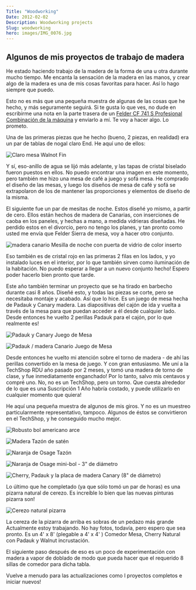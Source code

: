 ```yaml
---
Title: "Woodworking"
Date: 2012-02-02
Description: Woodworking projects
Slug: woodworking
hero: images/IMG_0076.jpg
---
```

## Algunos de mis proyectos de trabajo de madera

He estado haciendo trabajo de la madera de la forma de una u otra durante mucho tiempo. Me encanta la sensación de la madera en las manos, y crear algo de la madera es una de mis cosas favoritas para hacer. Así lo hago siempre que puedo.

Esto no es más que una pequeña muestra de algunas de las cosas que he hecho, y más seguramente seguirá. Si te gusta lo que ves, no dude en escribirme una nota en la parte trasera de un [Felder CF 741 S Profesional Combinación de la máquina](http://www.felderusa.com/us-us/products/combination-machines/combination-machine-cf-741-s-professional.html) y enviarlo a mí. Te voy a hacer algo. Lo prometo.

Una de las primeras piezas que he hecho (bueno, 2 piezas, en realidad) era un par de tablas de nogal claro End. He aquí uno de ellos:

![Claro mesa Walnot Fin](/posts/hobbies/images/P1010126_2.JPG)

Y sí, eso-anillo de agua se lijó más adelante, y las tapas de cristal biselado fueron puestos en ellos. No puedo encontrar una imagen en este momento, pero también me hizo una mesa de café a juego y sofá mesa. He comprado el diseño de las mesas, y luego los diseños de mesa de café y sofá se extrapolaron de los de mantener las proporciones y elementos de diseño de la misma.

El siguiente fue un par de mesitas de noche. Estos diseñé yo mismo, a partir de cero. Ellos están hechos de madera de Canarias, con inserciones de caoba en los paneles, y hechas a mano, a medida vidrieras diseñadas. He perdido estos en el divorcio, pero no tengo los planes, y tan pronto como usted me envía que Felder Sierra de mesa, voy a hacer otro conjunto.

![madera canario Mesilla de noche con puerta de vidrio de color inserto](/posts/hobbies/images/PC060185.jpg)

Eso también es de cristal rojo en las primeras 2 filas en los lados, y yo instalado luces en el interior, por lo que también sirven como iluminación de la habitación. No puedo esperar a llegar a un nuevo conjunto hecho! Espero poder hacerlo bien pronto que tarde.

Este año también terminar un proyecto que se ha tirado en barbecho durante casi 8 años. Diseñé esto, y todas las piezas se corte, pero se necesitaba montaje y acabado. Así que lo hice. Es un juego de mesa hecha de Padauk y Canary madera. Las diapositivas del cajón de ida y vuelta a través de la mesa para que puedan acceder a él desde cualquier lado. Desde entonces he vuelto 2 perillas Padauk para el cajón, por lo que realmente es!

![Padauk y Canary Juego de Mesa](/posts/hobbies/images/IMG_0312.jpg)

![Padauk / madera Canario Juego de Mesa](/posts/hobbies/images/IMG_0313.jpg)

Desde entonces he vuelto mi atención sobre el torno de madera - de ahí las perillas convertido en la mesa de juego. Y con gran entusiasmo. Me uní a la TechShop RDU año pasado por 2 meses, y tomó una madera de torno de clase, y fue inmediatamente enganchado! Por lo tanto, salvo mis centavos y compré uno. No, no es un TechShop, pero un torno. Que cuesta alrededor de lo que es una Suscripción 1 Año habría costado, y puede utilizarlo en cualquier momento que quiera!

He aquí una pequeña muestra de algunos de mis giros. Y no es un muestreo particularmente representativo, tampoco. Algunos de éstos se convirtieron en el TechShop, y he conseguido mucho mejor.

![Robusto bol americano arce](/posts/hobbies/images/IMG_0588.jpg)

![Madera Tazón de satén](/posts/hobbies/images/IMG_0618.jpg)

![Naranja de Osage Tazón](/posts/hobbies/images/IMG_0621.jpg)

![Naranja de Osage mini-bol - 3" de diámetro](/posts/hobbies/images/IMG_0076.jpg)

![Cherry, Padauk y la placa de madera Canary (8" de diámetro)](/posts/hobbies/images/IMG_0077.jpg)

Lo último que he completado (ya que sólo tomó un par de horas) es una pizarra natural de cerezo. Es increíble lo bien que las nuevas pinturas pizarra son!

![Cerezo natural pizarra](/posts/hobbies/images/IMG_0754.jpg)

La cereza de la pizarra de arriba es sobras de un pedazo más grande Actualmente estoy trabajando. No hay fotos, todavía, pero espero que sea pronto. Es un 4' x 8' (plegable a 4' x 4' ) Comedor Mesa, Cherry Natural con Padauk y Walnut incrustación.

El siguiente paso después de eso es un poco de experimentación con madera a vapor de doblado de modo que pueda hacer que el requerido 8 sillas de comedor para dicha tabla.

Vuelve a menudo para las actualizaciones como I proyectos completos e iniciar nuevos!
